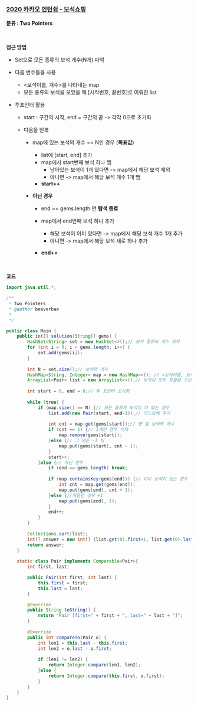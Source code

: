 ### [2020 카카오 인턴쉽 - 보석쇼핑](https://programmers.co.kr/learn/courses/30/lessons/67258)

**분류 : Two Pointers**

<br>

**접근 방법**

- Set으로 모든 종류의 보석 개수(N개) 파악

- 다음 변수들을 사용

  - <보석이름, 개수>를 나타내는 map
  - 모든 종류의 보석을 모았을 때  [시작번호, 끝번호]로 이뤄진 list

- 투포인터 활용

  - start : 구간의 시작, end = 구간의 끝 -> 각각 0으로 초기화

  - 다음을 반복

    - map에 있는 보석의 개수 == N인 경우 (**목표값**)

      - list에 [start, end] 추가
      - map에서 start번째 보석 하나 뺌
        - 남아있는 보석이 1개 였다면 -> map에서 헤당 보석 제외
        - 아니면 -> map에서 해당 보석 개수 1개 뺌
      - **start++**

    - **아닌 경우**

      - end == gems.length 면 **탐색 종료**
      - map에서 end번째 보석 하나 추가
        - 해당 보석이 이미 있다면 -> map에서 해당 보석 개수 1개 추가 
        - 아니면 -> map에서 해당 보석 새로 하나 추가

      - **end++**

<br>

**코드**

```java
import java.util.*;

/**
 * Two Pointers
 * @author beaverbae
 *
 */

public class Main {
	public int[] solution(String[] gems) {
	    HashSet<String> set = new HashSet<>();// 보석 종류의 개수 파악
	    for (int i = 0; i < gems.length; i++) {
			set.add(gems[i]);
		}
		
	    int N = set.size();// 보석의 개수
		HashMap<String, Integer> map = new HashMap<>(); // <보석이름, 보석개수>
		ArrayList<Pair> list = new ArrayList<>();// 보석이 모두 포함된 구간의 시작과 끝 번호가 담긴 리스트
	    
	    int start = 0, end = 0;// 투 포인터 초기화
	    
	    while (true) {
	    	if (map.size() == N) {// 모든 종류의 보석이 다 있는 경우
	    		list.add(new Pair(start, end-1));// 리스트에 추가
	    		
	    		int cnt = map.get(gems[start]);// 맨 앞 보석의 개수
	    		if (cnt == 1) {// 1개인 경우 삭제
	    			map.remove(gems[start]);
	    		}else {// 그 외는 -1 씩
	    			map.put(gems[start], cnt - 1);
	    		}
	    		start++;
	    	}else {// 아닌 경우
	    		if (end == gems.length) break;
	    		
	    		if (map.containsKey(gems[end])) {// 이미 보석이 있는 경우
	    			int cnt = map.get(gems[end]);
	    			map.put(gems[end], cnt + 1);
	    		}else {//처음인 경우 +1
	    			map.put(gems[end], 1);
	    		}
	    		end++;
	    	}
	    }
	    
	    Collections.sort(list);
	    int[] answer = new int[] {list.get(0).first+1, list.get(0).last+1};
	    return answer;
	}
	
	static class Pair implements Comparable<Pair>{
		int first, last;

		public Pair(int first, int last) {
			this.first = first;
			this.last = last;
		}                                                                        

		@Override
		public String toString() {
			return "Pair [first=" + first + ", last=" + last + "]";
		}
		
		@Override
		public int compareTo(Pair o) {
			int len1 = this.last - this.first;
			int len2 = o.last - o.first;
			
			if (len1 != len2) {
				return Integer.compare(len1, len2);
			}else {
				return Integer.compare(this.first, o.first);
			}
		}
	}
}

```

